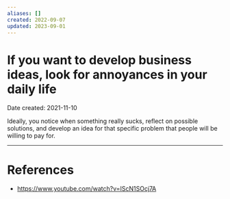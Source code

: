 ```yaml
---
aliases: []
created: 2022-09-07
updated: 2023-09-01
---
```


# If you want to develop business ideas, look for annoyances in your daily life
Date created: 2021-11-10

Ideally, you notice when something really sucks, reflect on possible solutions, and develop an idea for that specific problem that people will be willing to pay for.

---
# References
* https://www.youtube.com/watch?v=IScN1SOcj7A